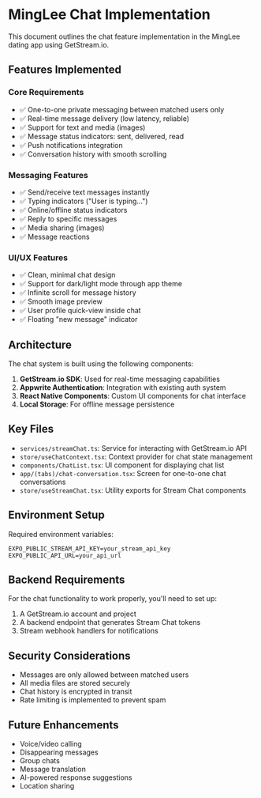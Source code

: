 # MingLee Chat Implementation

This document outlines the chat feature implementation in the MingLee dating app using GetStream.io.

## Features Implemented

### Core Requirements
- ✅ One-to-one private messaging between matched users only
- ✅ Real-time message delivery (low latency, reliable)
- ✅ Support for text and media (images)
- ✅ Message status indicators: sent, delivered, read
- ✅ Push notifications integration
- ✅ Conversation history with smooth scrolling

### Messaging Features
- ✅ Send/receive text messages instantly
- ✅ Typing indicators ("User is typing...")
- ✅ Online/offline status indicators
- ✅ Reply to specific messages
- ✅ Media sharing (images)
- ✅ Message reactions

### UI/UX Features
- ✅ Clean, minimal chat design
- ✅ Support for dark/light mode through app theme
- ✅ Infinite scroll for message history
- ✅ Smooth image preview
- ✅ User profile quick-view inside chat
- ✅ Floating "new message" indicator

## Architecture

The chat system is built using the following components:

1. **GetStream.io SDK**: Used for real-time messaging capabilities
2. **Appwrite Authentication**: Integration with existing auth system
3. **React Native Components**: Custom UI components for chat interface
4. **Local Storage**: For offline message persistence

## Key Files

- `services/streamChat.ts`: Service for interacting with GetStream.io API
- `store/useChatContext.tsx`: Context provider for chat state management
- `components/ChatList.tsx`: UI component for displaying chat list
- `app/(tabs)/chat-conversation.tsx`: Screen for one-to-one chat conversations
- `store/useStreamChat.tsx`: Utility exports for Stream Chat components

## Environment Setup

Required environment variables:

```
EXPO_PUBLIC_STREAM_API_KEY=your_stream_api_key
EXPO_PUBLIC_API_URL=your_api_url
```

## Backend Requirements

For the chat functionality to work properly, you'll need to set up:

1. A GetStream.io account and project
2. A backend endpoint that generates Stream Chat tokens
3. Stream webhook handlers for notifications

## Security Considerations

- Messages are only allowed between matched users
- All media files are stored securely
- Chat history is encrypted in transit
- Rate limiting is implemented to prevent spam

## Future Enhancements

- Voice/video calling
- Disappearing messages
- Group chats
- Message translation
- AI-powered response suggestions
- Location sharing
